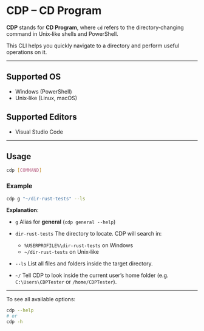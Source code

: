 # CDP – CD Program

**CDP** stands for **CD Program**, where `cd` refers to the directory‑changing command in Unix‑like shells and PowerShell.

This CLI helps you quickly navigate to a directory and perform useful operations on it.

---

## Supported OS

* Windows (PowerShell)
* Unix‑like (Linux, macOS)

## Supported Editors

* Visual Studio Code

---

## Usage

```bash
cdp [COMMAND]
```

### Example

```bash
cdp g "~/dir-rust-tests" --ls
```

**Explanation**:

* `g`
  Alias for **general** (`cdp general --help`)

* `dir-rust-tests`
  The directory to locate. CDP will search in:

  * `%USERPROFILE%\dir-rust-tests` on Windows
  * `~/dir-rust-tests` on Unix‑like

* `--ls`
  List all files and folders inside the target directory.

* `~/`
  Tell CDP to look inside the current user’s home folder (e.g. `C:\Users\CDPTester` or `/home/CDPTester`).

---
To see all available options:

```bash
cdp --help
# or
cdp -h
```